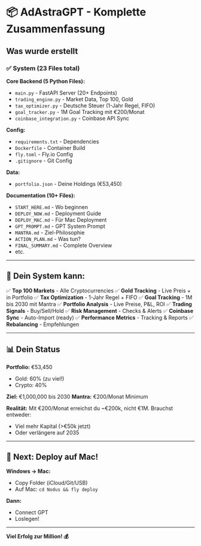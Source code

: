 # 📦 AdAstraGPT - Komplette Zusammenfassung

## Was wurde erstellt

### ✅ System (23 Files total)

**Core Backend (5 Python Files):**
- `main.py` - FastAPI Server (20+ Endpoints)
- `trading_engine.py` - Market Data, Top 100, Gold
- `tax_optimizer.py` - Deutsche Steuer (1-Jahr Regel, FIFO)
- `goal_tracker.py` - 1M Goal Tracking mit €200/Monat
- `coinbase_integration.py` - Coinbase API Sync

**Config:**
- `requirements.txt` - Dependencies
- `Dockerfile` - Container Build
- `fly.toml` - Fly.io Config
- `.gitignore` - Git Config

**Data:**
- `portfolio.json` - Deine Holdings (€53,450)

**Documentation (10+ Files):**
- `START_HERE.md` - Wo beginnen
- `DEPLOY_NOW.md` - Deployment Guide
- `DEPLOY_MAC.md` - Für Mac Deployment
- `GPT_PROMPT.md` - GPT System Prompt
- `MANTRA.md` - Ziel-Philosophie
- `ACTION_PLAN.md` - Was tun?
- `FINAL_SUMMARY.md` - Complete Overview
- etc.

---

## 🎯 Dein System kann:

✅ **Top 100 Markets** - Alle Cryptocurrencies
✅ **Gold Tracking** - Live Preis + in Portfolio
✅ **Tax Optimization** - 1-Jahr Regel + FIFO
✅ **Goal Tracking** - 1M bis 2030 mit Mantra
✅ **Portfolio Analysis** - Live Preise, P&L, ROI
✅ **Trading Signals** - Buy/Sell/Hold
✅ **Risk Management** - Checks & Alerts
✅ **Coinbase Sync** - Auto-Import (ready)
✅ **Performance Metrics** - Tracking & Reports
✅ **Rebalancing** - Empfehlungen

---

## 📊 Dein Status

**Portfolio:** €53,450
- Gold: 60% (zu viel!)
- Crypto: 40%

**Ziel:** €1,000,000 bis 2030
**Mantra:** €200/Monat Minimum

**Realität:** Mit €200/Monat erreichst du ~€200k, nicht €1M. Brauchst entweder:
- Viel mehr Kapital (>€50k jetzt)
- Oder verlängere auf 2035

---

## 🚀 Next: Deploy auf Mac!

**Windows → Mac:**
- Copy Folder (iCloud/Git/USB)
- Auf Mac: `cd Nodus && fly deploy`

**Dann:**
- Connect GPT
- Loslegen!

---

**Viel Erfolg zur Million! 💰**


